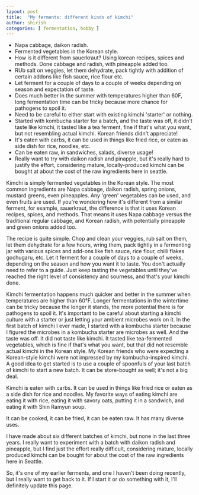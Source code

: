 ```yaml
---
layout: post
title:  "My ferments: different kinds of kimchi"
author: shirish
categories: [ fermentation, hobby ]
---
```


* Napa cabbage, daikon radish. 
* Fermented vegetables in the Korean style. 
* How is it different from sauerkraut? Using korean recipes, spices and methods. Done cabbage and radish, with pineapple added too. 
* RUb salt on veggies, let them dehydrate, pack tightly with addition of certain addons like fish sauce, rice flour etc. 
* Let ferment for a couple of days to a couple of weeks depending on season and expectation of taste. 
* Does much better in the summer with temperatures higher than 60F, long fermentation time can be tricky because more chance for pathogens to spoil it. 
* Need to be careful to either start with existing kimchi 'starter' or nothing.
* Started with kombucha starter for a batch, and the taste was off, it didn't taste like kimchi, it tasted like a tea ferment, fine if that's what you want, but not resembling actual kimchi. Korean friends didn't appreciate!
* It's eaten with carbs, it can be used in things like fried rice, or eaten as side dish for rice, noodles, etc. 
* Can be eaten raw, in sandwiches, salads,  diverse usage!
* Really want to try with daikon radish and pinapple, but it's really hard to justify the effort, considering mature, locally-produced kimchi can be bought at about the cost of the raw ingredients here in seattle.

Kimchi is simply fermented vegetables in the Korean style. The most common ingredients are Napa cabbage, daikon radish, spring onions, mustard greens, even pineapples. Any 'green' vegetables can be used, and even fruits are used. If you're wondering how it's different from a similar ferment, for example, sauerkraut, the difference is that it uses Korean recipes, spices, and methods. That means it uses Napa cabbage versus the traditional regular cabbage, and Korean radish, with potentially pineapple and green onions added too.

The recipe is quite simple. Chop and clean your veggies, rub salt on them, let them dehydrate for a few hours, wring them, pack tightly in a fermenting jar with various spices and add-ons like fish sauce, rice flour, chilli flakes gochugaru, etc. Let it ferment for a couple of days to a couple of weeks, depending on the season and how you want it to taste. You don't actually need to refer to a guide. Just keep tasting the vegetables until they've reached the right level of consistency and sourness, and that's your kimchi done.

Kimchi fermentation happens much quicker and better in the summer when temperatures are higher than 60°F. Longer fermentations in the wintertime can be tricky because the longer it stands, the more potential there is for pathogens to spoil it. It's important to be careful about starting a kimchi culture with a starter or just letting your ambient microbes work on it. In the first batch of kimchi I ever made, I started with a kombucha starter because I figured the microbes in a kombucha starter are microbes as well. And the taste was off. It did not taste like kimchi. It tasted like tea-fermented vegetables, which is fine if that's what you want, but that did not resemble actual kimchi in the Korean style. My Korean friends who were expecting a Korean-style kimchi were not impressed by my kombucha-inspired kimchi. A good idea to get started is to use a couple of spoonfuls of your last batch of kimchi to start a new batch. It can be store-bought as well; it's not a big deal.

Kimchi is eaten with carbs. It can be used in things like fried rice or eaten as a side dish for rice and noodles. My favorite ways of eating kimchi are eating it with rice, eating it with savory oats, putting it in a sandwich, and eating it with Shin Ramyun soup.

It can be cooked, it can be fried, it can be eaten raw. It has many diverse uses.

I have made about six different batches of kimchi, but none in the last three years. I really want to experiment with a batch with daikon radish and pineapple, but I find just the effort really difficult, considering mature, locally produced kimchi can be bought for about the cost of the raw ingredients here in Seattle.

So, it's one of my earlier ferments, and one I haven't been doing recently, but I really want to get back to it. If I start it or do something with it, I'll definitely update this page.
